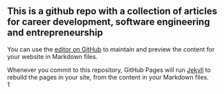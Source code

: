 ## This is a github repo with a collection of articles for career development, software engineering and entrepreneurship

You can use the [editor on GitHub](https://github.com/Jhingun1/Comp1511-Resources/edit/master/README.md) to maintain and preview the content for your website in Markdown files.

Whenever you commit to this repository, GitHub Pages will run [Jekyll](https://jekyllrb.com/) to rebuild the pages in your site, from the content in your Markdown files.  
1
